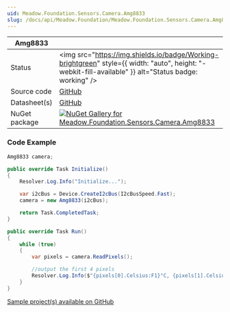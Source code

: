 ```yaml
---
uid: Meadow.Foundation.Sensors.Camera.Amg8833
slug: /docs/api/Meadow.Foundation/Meadow.Foundation.Sensors.Camera.Amg8833
---
```


| Amg8833 | |
|--------|--------|
| Status | <img src="https://img.shields.io/badge/Working-brightgreen" style={{ width: "auto", height: "-webkit-fill-available" }} alt="Status badge: working" /> |
| Source code | [GitHub](https://github.com/WildernessLabs/Meadow.Foundation/tree/main/Source/Meadow.Foundation.Peripherals/Sensors.Camera.Amg8833) |
| Datasheet(s) | [GitHub](https://github.com/WildernessLabs/Meadow.Foundation/tree/main/Source/Meadow.Foundation.Peripherals/Sensors.Camera.Amg8833/Datasheet) |
| NuGet package | <a href="https://www.nuget.org/packages/Meadow.Foundation.Sensors.Camera.Amg8833/" target="_blank"><img src="https://img.shields.io/nuget/v/Meadow.Foundation.Sensors.Camera.Amg8833.svg?label=Meadow.Foundation.Sensors.Camera.Amg8833" alt="NuGet Gallery for Meadow.Foundation.Sensors.Camera.Amg8833" /></a> |
### Code Example

```csharp
Amg8833 camera;

public override Task Initialize()
{
    Resolver.Log.Info("Initialize...");

    var i2cBus = Device.CreateI2cBus(I2cBusSpeed.Fast);
    camera = new Amg8833(i2cBus);

    return Task.CompletedTask;
}

public override Task Run()
{
    while (true)
    {
        var pixels = camera.ReadPixels();

        //output the first 4 pixels
        Resolver.Log.Info($"{pixels[0].Celsius:F1}°C, {pixels[1].Celsius:F1}°C, {pixels[2].Celsius:F1}°C, {pixels[3].Celsius:F1}°C");
    }
}

```

[Sample project(s) available on GitHub](https://github.com/WildernessLabs/Meadow.Foundation/tree/main/Source/Meadow.Foundation.Peripherals/Sensors.Camera.Amg8833/Samples/Amg8833_Sample)



